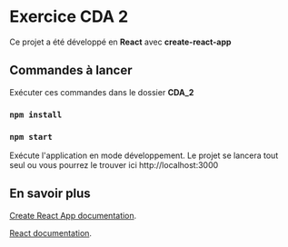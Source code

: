 # Exercice CDA 2

Ce projet a été développé en <strong>React</strong> avec <strong>create-react-app</strong>

## Commandes à lancer

Exécuter ces commandes dans le dossier <strong>CDA_2</strong>

### `npm install`

### `npm start`

Exécute l'application en mode développement. 
Le projet se lancera tout seul ou vous pourrez le trouver ici http://localhost:3000 

## En savoir plus

[Create React App documentation](https://facebook.github.io/create-react-app/docs/getting-started).

[React documentation](https://reactjs.org/).